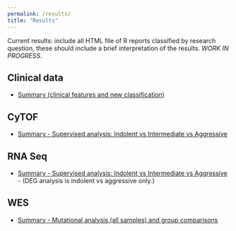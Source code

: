 ```yaml
---
permalink: /results/
title: "Results"
---
```


Current results: include all HTML file of R reports classified by research question, these should include a brief interpretation of the results.
*WORK IN PROGRESS*.

## Clinical data
* [Summary (clinical features and new classification)](http://htmlpreview.github.io/?https://github.com/msenosain/data_integration/blob/master/Reports/pt_data_summary.html) 


## CyTOF 
* [Summary - Supervised analysis: Indolent vs Intermediate vs Aggressive](http://htmlpreview.github.io/?https://github.com/msenosain/data_analysis_cytof/blob/master/Reports/Supervised_IvsIvsA.html)


## RNA Seq 
* [Summary - Supervised analysis: Indolent vs Intermediate vs Aggressive](http://htmlpreview.github.io/?https://github.com/msenosain/data_analysis_rnaseq/blob/master/Reports/Supervised_IvsIvsA_2.html) - (DEG analysis is indolent vs aggressive only.)


## WES 
* [Summary - Mutational analysis (all samples) and group comparisons](http://htmlpreview.github.io/?https://github.com/msenosain/data_analysis_rnaseq/blob/master/Reports/Summary_WES.html)



